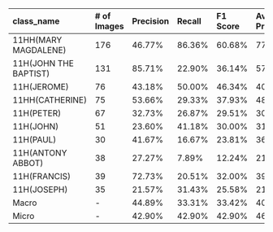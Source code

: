 | class_name            | # of Images   | Precision   | Recall   | F1 Score   | Average Precision   |
|:----------------------|:--------------|:------------|:---------|:-----------|:--------------------|
| 11HH(MARY MAGDALENE)  | 176           | 46.77%      | 86.36%   | 60.68%     | 77.73%              |
| 11H(JOHN THE BAPTIST) | 131           | 85.71%      | 22.90%   | 36.14%     | 57.58%              |
| 11H(JEROME)           | 76            | 43.18%      | 50.00%   | 46.34%     | 40.49%              |
| 11HH(CATHERINE)       | 75            | 53.66%      | 29.33%   | 37.93%     | 48.40%              |
| 11H(PETER)            | 67            | 32.73%      | 26.87%   | 29.51%     | 30.48%              |
| 11H(JOHN)             | 51            | 23.60%      | 41.18%   | 30.00%     | 31.02%              |
| 11H(PAUL)             | 30            | 41.67%      | 16.67%   | 23.81%     | 36.88%              |
| 11H(ANTONY ABBOT)     | 38            | 27.27%      | 7.89%    | 12.24%     | 21.98%              |
| 11H(FRANCIS)          | 39            | 72.73%      | 20.51%   | 32.00%     | 39.77%              |
| 11H(JOSEPH)           | 35            | 21.57%      | 31.43%   | 25.58%     | 21.86%              |
| Macro                 | -             | 44.89%      | 33.31%   | 33.42%     | 40.62%              |
| Micro                 | -             | 42.90%      | 42.90%   | 42.90%     | 46.42%              |